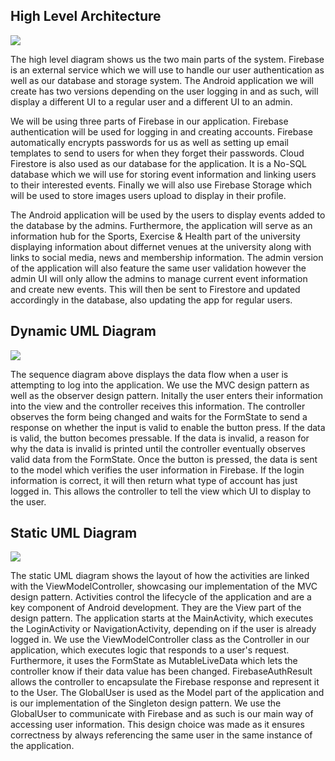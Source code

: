 ## High Level Architecture

<img src="/includes/high-level.png">

The high level diagram shows us the two main parts of the system. Firebase is an external service which we will use to handle our user authentication as well as our database and storage system. The Android application we will create has two versions depending on the user logging in and as such, will display a different UI to a regular user and a different UI to an admin.

We will be using three parts of Firebase in our application. Firebase authentication will be used for logging in and creating accounts. Firebase automatically encrypts passwords for us as well as setting up email templates to send to users for when they forget their passwords. Cloud Firestore is also used as our database for the application. It is a No-SQL database which we will use for storing event information and linking users to their interested events. Finally we will also use Firebase Storage which will be used to store images users upload to display in their profile.

The Android application will be used by the users to display events added to the database by the admins. Furthermore, the application will serve as an information hub for the Sports, Exercise & Health part of the university displaying information about differnet venues at the university along with links to social media, news and membership information. The admin version of the application will also feature the same user validation however the admin UI will only allow the admins to manage current event information and create new events. This will then be sent to Firestore and updated accordingly in the database, also updating the app for regular users.

## Dynamic UML Diagram

<img src="/includes/sequence.png">

The sequence diagram above displays the data flow when a user is attempting to log into the application. We use the MVC design pattern as well as the observer design pattern. Initally the user enters their information into the view and the controller receives this information. The controller observes the form being changed and waits for the FormState to send a response on whether the input is valid to enable the button press. If the data is valid, the button becomes pressable. If the data is invalid, a reason for why the data is invalid is printed until the controller eventually observes valid data from the FormState. Once the button is pressed, the data is sent to the model which verifies the user information in Firebase. If the login information is correct, it will then return what type of account has just logged in. This allows the controller to tell the view which UI to display to the user.

## Static UML Diagram

<img src="/includes/View3.png">

The static UML diagram shows the layout of how the activities are linked with the ViewModelController, showcasing our implementation of the MVC design pattern. Activities control the lifecycle of the application and are a key component of Android development. They are the View part of the design pattern. The application starts at the MainActivity, which executes the LoginActivity or NavigationActivity, depending on if the user is already logged in. We use the ViewModelController class as the Controller in our application, which executes logic that responds to a user's request. Furthermore, it uses the FormState as MutableLiveData which lets the controller know if their data value has been changed. FirebaseAuthResult allows the controller to encapsulate the Firebase response and represent it to the User. The GlobalUser is used as the Model part of the application and is our implementation of the Singleton design pattern. We use the GlobalUser to communicate with Firebase and as such is our main way of accessing user information. This design choice was made as it ensures correctness by always referencing the same user in the same instance of the application.
